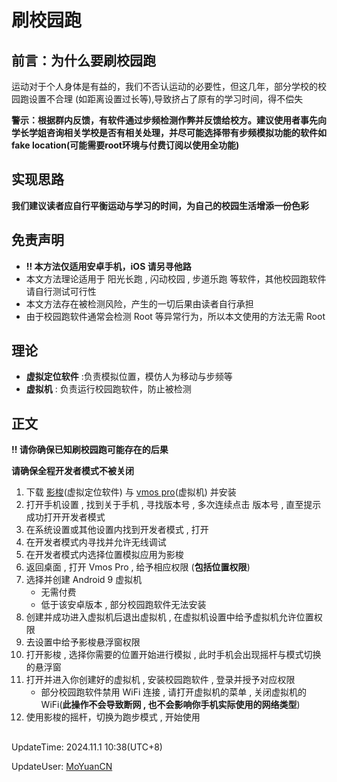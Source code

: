 # **刷校园跑**

## 前言：为什么要刷校园跑

运动对于个人身体是有益的，我们不否认运动的必要性，但这几年，部分学校的校园跑设置不合理 (如距离设置过长等),导致挤占了原有的学习时间，得不偿失

**警示：根据群内反馈，有软件通过步频检测作弊并反馈给校方。建议使用者事先向学长学姐咨询相关学校是否有相关处理，并尽可能选择带有步频模拟功能的软件如 fake location(可能需要root环境与付费订阅以使用全功能)**

## 实现思路
**我们建议读者应自行平衡运动与学习的时间，为自己的校园生活增添一份色彩**

## 免责声明

- **!! 本方法仅适用安卓手机，iOS 请另寻他路**
- 本文方法理论适用于 阳光长跑 , 闪动校园 , 步道乐跑 等软件，其他校园跑软件请自行测试可行性
- 本文方法存在被检测风险，产生的一切后果由读者自行承担
- 由于校园跑软件通常会检测 Root 等异常行为，所以本文使用的方法无需 Root

## 理论

- **虚拟定位软件** :负责模拟位置，模仿人为移动与步频等
- **虚拟机** : 负责运行校园跑软件，防止被检测

## 正文

**!! 请你确保已知刷校园跑可能存在的后果**

**请确保全程开发者模式不被关闭**

1. 下载 [影梭](https://github.com/ZCShou/GoGoGo)(虚拟定位软件) 与 [vmos pro](https://www.vmos.cn/product_center_vmospro.htm)(虚拟机) 并安装
2. 打开手机设置 , 找到关于手机 , 寻找版本号 , 多次连续点击 版本号 , 直至提示成功打开开发者模式
3. 在系统设置或其他设置内找到开发者模式 , 打开
4. 在开发者模式内寻找并允许无线调试
5. 在开发者模式内选择位置模拟应用为影梭
6. 返回桌面 , 打开 Vmos Pro , 给予相应权限 (**包括位置权限**)
7. 选择并创建 Android 9 虚拟机
   - 无需付费
   - 低于该安卓版本 , 部分校园跑软件无法安装
8. 创建并成功进入虚拟机后退出虚拟机 , 在虚拟机设置中给予虚拟机允许位置权限
9. 去设置中给予影梭悬浮窗权限
10. 打开影梭 , 选择你需要的位置开始进行模拟 , 此时手机会出现摇杆与模式切换的悬浮窗
11. 打开并进入你创建好的虚拟机 , 安装校园跑软件 , 登录并授予对应权限
    - 部分校园跑软件禁用 WiFi 连接 , 请打开虚拟机的菜单 , 关闭虚拟机的 WiFi(**此操作不会导致断网 , 也不会影响你手机实际使用的网络类型**)
12. 使用影梭的摇杆，切换为跑步模式 , 开始使用

##

UpdateTime: 2024.11.1 10:38(UTC+8)

UpdateUser: [MoYuanCN](https://github.com/MoYuanCN)
